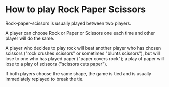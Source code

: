 # How to play Rock Paper Scissors

Rock–paper–scissors is usually played between two players. 
        
A player can choose Rock or Paper or Scissors one each time and other player will do the same.
        
A player who decides to play rock will beat another player who has chosen scissors ("rock crushes scissors" or sometimes "blunts scissors"), 
but will lose to one who has played paper ("paper covers rock"); 
a play of paper will lose to a play of scissors ("scissors cuts paper"). 

If both players choose the same shape, the game is tied and is usually immediately replayed to break the tie.
